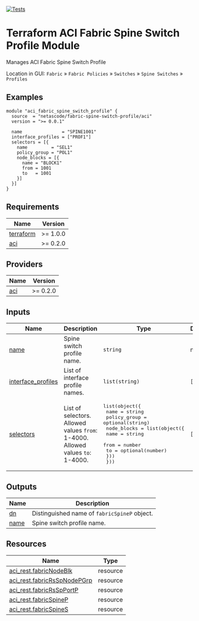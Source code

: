 <!-- BEGIN_TF_DOCS -->
[![Tests](https://github.com/netascode/terraform-aci-fabric-spine-switch-profile/actions/workflows/test.yml/badge.svg)](https://github.com/netascode/terraform-aci-fabric-spine-switch-profile/actions/workflows/test.yml)

# Terraform ACI Fabric Spine Switch Profile Module

Manages ACI Fabric Spine Switch Profile

Location in GUI:
`Fabric` » `Fabric Policies` » `Switches` » `Spine Switches` » `Profiles`

## Examples

```hcl
module "aci_fabric_spine_switch_profile" {
  source  = "netascode/fabric-spine-switch-profile/aci"
  version = ">= 0.0.1"

  name               = "SPINE1001"
  interface_profiles = ["PROF1"]
  selectors = [{
    name         = "SEL1"
    policy_group = "POL1"
    node_blocks = [{
      name = "BLOCK1"
      from = 1001
      to   = 1001
    }]
  }]
}

```

## Requirements

| Name | Version |
|------|---------|
| <a name="requirement_terraform"></a> [terraform](#requirement\_terraform) | >= 1.0.0 |
| <a name="requirement_aci"></a> [aci](#requirement\_aci) | >= 0.2.0 |

## Providers

| Name | Version |
|------|---------|
| <a name="provider_aci"></a> [aci](#provider\_aci) | >= 0.2.0 |

## Inputs

| Name | Description | Type | Default | Required |
|------|-------------|------|---------|:--------:|
| <a name="input_name"></a> [name](#input\_name) | Spine switch profile name. | `string` | n/a | yes |
| <a name="input_interface_profiles"></a> [interface\_profiles](#input\_interface\_profiles) | List of interface profile names. | `list(string)` | `[]` | no |
| <a name="input_selectors"></a> [selectors](#input\_selectors) | List of selectors. Allowed values `from`: 1-4000. Allowed values `to`: 1-4000. | <pre>list(object({<br>    name         = string<br>    policy_group = optional(string)<br>    node_blocks = list(object({<br>      name = string<br>      from = number<br>      to   = optional(number)<br>    }))<br>  }))</pre> | `[]` | no |

## Outputs

| Name | Description |
|------|-------------|
| <a name="output_dn"></a> [dn](#output\_dn) | Distinguished name of `fabricSpineP` object. |
| <a name="output_name"></a> [name](#output\_name) | Spine switch profile name. |

## Resources

| Name | Type |
|------|------|
| [aci_rest.fabricNodeBlk](https://registry.terraform.io/providers/netascode/aci/latest/docs/resources/rest) | resource |
| [aci_rest.fabricRsSpNodePGrp](https://registry.terraform.io/providers/netascode/aci/latest/docs/resources/rest) | resource |
| [aci_rest.fabricRsSpPortP](https://registry.terraform.io/providers/netascode/aci/latest/docs/resources/rest) | resource |
| [aci_rest.fabricSpineP](https://registry.terraform.io/providers/netascode/aci/latest/docs/resources/rest) | resource |
| [aci_rest.fabricSpineS](https://registry.terraform.io/providers/netascode/aci/latest/docs/resources/rest) | resource |
<!-- END_TF_DOCS -->